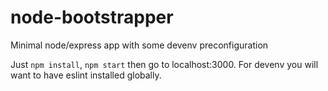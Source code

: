 # node-bootstrapper
Minimal node/express app with some devenv preconfiguration

Just `npm install`, `npm start` then go to localhost:3000.
For devenv you will want to have eslint installed globally. 
